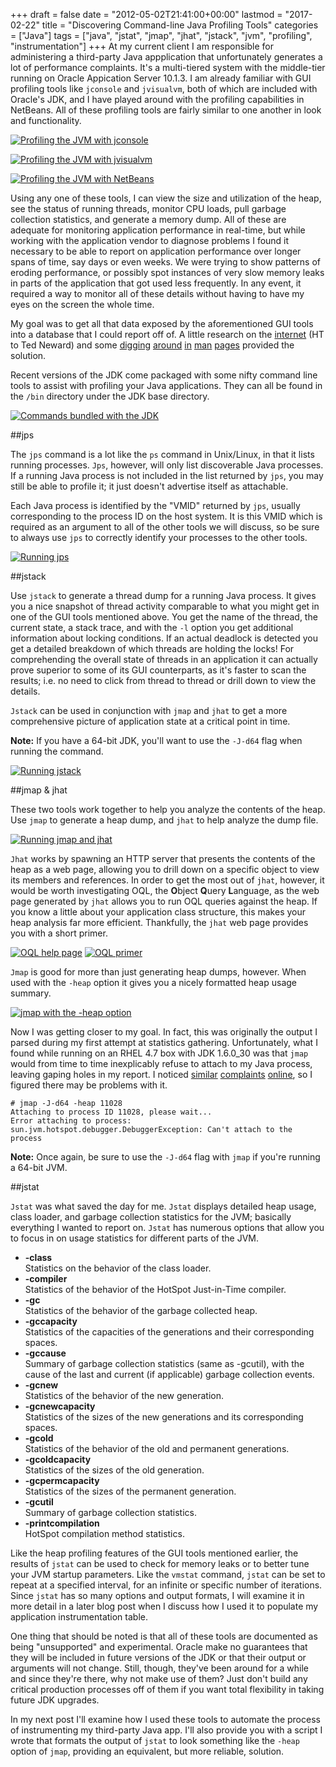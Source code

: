 +++
draft       = false
date        = "2012-05-02T21:41:00+00:00"
lastmod     = "2017-02-22"
title       = "Discovering Command-line Java Profiling Tools"
categories  = ["Java"]
tags        = ["java", "jstat", "jmap", "jhat", "jstack", "jvm", "profiling", "instrumentation"]
+++
At my current client I am responsible for administering a third-party Java appplication that unfortunately generates a lot of performance complaints. It's a multi-tiered system with the middle-tier running on Oracle Appication Server 10.1.3. I am already familiar with GUI profiling tools like `jconsole` and `jvisualvm`, both of which are included with Oracle's JDK, and I have played around with the profiling capabilities in NetBeans. All of these profiling tools are fairly similar to one another in look and functionality.

[![Profiling the JVM with jconsole](/img/2012-05-02-discovering-command-line-java-profiling-tools/687cc5e71ab082d921ea083c2a3389f33608bdb578a2505ba98647dca59edd1c.jpg)](http://www.flickr.com/photos/tobyjmarks/7136941369/in/photostream/lightbox/)

[![Profiling the JVM with jvisualvm](/img/2012-05-02-discovering-command-line-java-profiling-tools/062326cdf1e49a33f125692cdc43927df553db0aa59ae2e13a028e5e9119ddbd.jpg)](http://www.flickr.com/photos/tobyjmarks/6990855922/in/photostream/lightbox/)

[![Profiling the JVM with NetBeans](/img/2012-05-02-discovering-command-line-java-profiling-tools/70254026909062fd761740bc71f569e1dfeffd3aeaa574ba1cfb794e3029ea62.jpg)](http://www.flickr.com/photos/tobyjmarks/6990855902/in/photostream/lightbox/)

Using any one of these tools, I can view the size and utilization of the heap, see the status of running threads, monitor CPU loads, pull garbage collection statistics, and generate a memory dump. All of these are adequate for monitoring application performance in real-time, but while working with the application vendor to diagnose problems I found it necessary to be able to report on application performance over longer spans of time, say days or even weeks. We were trying to show patterns of eroding performance, or possibly spot instances of very slow memory leaks in parts of the application that got used less frequently. In any event, it required a way to monitor all of these details without having to have my eyes on the screen the whole time.

My goal was to get all that data exposed by the aforementioned GUI tools into a database that I could report off of. A little research on the [internet][] (HT to Ted Neward) and some [digging][] [around][] [in][] [man][] [pages][] provided the solution. 

Recent versions of the JDK come packaged with some nifty command line tools to assist with profiling your Java applications. They can all be found in the `/bin` directory under the JDK base directory.

[![Commands bundled with the JDK](/img/2012-05-02-discovering-command-line-java-profiling-tools/9ca305047f95051bbdc678ea66f9e4923a830b21f3264ebc3b87e9bd385f5765.jpg)](http://www.flickr.com/photos/tobyjmarks/7136941341/in/photostream/lightbox/)

##jps

The `jps` command is a lot like the `ps` command in Unix/Linux, in that it lists running processes. `Jps`, however, will only list discoverable Java processes. If a running Java process is not included in the list returned by `jps`, you may still be able to profile it; it just doesn't advertise itself as attachable. 

Each Java process is identified by the "VMID" returned by `jps`, usually corresponding to the process ID on the host system. It is this VMID which is required as an argument to all of the other tools we will discuss, so be sure to always use `jps` to correctly identify your processes to the other tools.

[![Running jps](/img/2012-05-02-discovering-command-line-java-profiling-tools/c3b76d4b16d988867798b352027c036e5bb4f1ebb07abfaf453bbb7094470ab4.jpg)](http://www.flickr.com/photos/tobyjmarks/7136941355/in/photostream/lightbox/)

##jstack

Use `jstack` to generate a thread dump for a running Java process. It gives you a nice snapshot of thread activity comparable to what you might get in one of the GUI tools mentioned above. You get the name of the thread, the current state, a stack trace, and with the `-l` option you get additional information about locking conditions. If an actual deadlock is detected you get a detailed breakdown of which threads are holding the locks! For comprehending the overall state of threads in an application it can actually prove superior to some of its GUI counterparts, as it's faster to scan the results; i.e. no need to click from thread to thread or drill down to view the details.

`Jstack` can be used in conjunction with `jmap` and `jhat` to get a more comprehensive picture of application state at a critical point in time. 

**Note:** If you have a 64-bit JDK, you'll want to use the `-J-d64` flag when running the command.

[![Running jstack](/img/2012-05-02-discovering-command-line-java-profiling-tools/23352a26f3e67df6c159d8ff4c130b2d47be1bc8e37d78bc8178e0aa65e04182.jpg)](http://www.flickr.com/photos/tobyjmarks/7136941351/in/photostream/lightbox/)

##jmap & jhat

These two tools work together to help you analyze the contents of the heap. Use `jmap` to generate a heap dump, and `jhat` to help analyze the dump file. 

[![Running jmap and jhat](/img/2012-05-02-discovering-command-line-java-profiling-tools/ad70746c91dd43d7a093fa3e7c180ce863a605f0ccd511774c8c62b4203731b1.jpg)](http://www.flickr.com/photos/tobyjmarks/7136941291/in/photostream/lightbox/)

`Jhat` works by spawning an HTTP server that presents the contents of the heap as a web page, allowing you to drill down on a specific object to view its members and references. In order to get the most out of `jhat`, however, it would be worth investigating OQL, the **O**bject **Q**uery **L**anguage, as the web page generated by `jhat` allows you to run OQL queries against the heap. If you know a little about your application class structure, this makes your heap analysis far more efficient. Thankfully, the `jhat` web page provides you with a short primer.

[![OQL help page](/img/2012-05-02-discovering-command-line-java-profiling-tools/036aef8b8bc95e25c21a1bfb219fcc19e8e084e6ee60643a57a3ff72f83b69ec.jpg)](http://www.flickr.com/photos/tobyjmarks/6990855834/in/photostream/lightbox/)
[![OQL primer](/img/2012-05-02-discovering-command-line-java-profiling-tools/c59f79354e9bb6223492707dd27ebffb018449445204453ba610396b89d74fdc.jpg)](http://www.flickr.com/photos/tobyjmarks/7136941267/in/photostream/lightbox/)

`Jmap` is good for more than just generating heap dumps, however. When used with the `-heap` option it gives you a nicely formatted heap usage summary.

[![jmap with the -heap option](/img/2012-05-02-discovering-command-line-java-profiling-tools/d6c27680e007dae747ef2cac7218faf0f918d2cf68cb1023d7e0ece182369233.jpg)](http://www.flickr.com/photos/tobyjmarks/7136941255/in/photostream/lightbox/)

Now I was getting closer to my goal. In fact, this was originally the output I parsed during my first attempt at statistics gathering. Unfortunately, what I found while running on an RHEL 4.7 box with JDK 1.6.0_30 was that `jmap` would from time to time inexplicably refuse to attach to my Java process, leaving gaping holes in my report. I noticed [similar][] [complaints][] [online][], so I figured there may be problems with it.

    # jmap -J-d64 -heap 11028
    Attaching to process ID 11028, please wait...
    Error attaching to process: sun.jvm.hotspot.debugger.DebuggerException: Can't attach to the process

**Note:** Once again, be sure to use the `-J-d64` flag with `jmap` if you're running a 64-bit JVM. 

##jstat

`Jstat` was what saved the day for me. `Jstat` displays detailed heap usage, class loader, and garbage collection statistics for the JVM; basically everything I wanted to report on. `Jstat` has numerous options that allow you to focus in on usage statistics for different parts of the JVM. 

- **-class**  
Statistics on the behavior of the class loader.
- **-compiler**  
Statistics of the behavior of the HotSpot Just-in-Time compiler.
- **-gc**  
Statistics of the behavior of the garbage collected heap.
- **-gccapacity**  
Statistics of the capacities of the generations and their corresponding spaces.
- **-gccause**  
Summary of garbage collection statistics (same as -gcutil), with the cause of the last and current (if applicable) garbage collection events.
- **-gcnew**  
Statistics of the behavior of the new generation.
- **-gcnewcapacity**  
Statistics of the sizes of the new generations and its corresponding spaces.
- **-gcold**  
Statistics of the behavior of the old and permanent generations.
- **-gcoldcapacity**	
Statistics of the sizes of the old generation.
- **-gcpermcapacity**	
Statistics of the sizes of the permanent generation.
- **-gcutil**	
Summary of garbage collection statistics.
- **-printcompilation**  
HotSpot compilation method statistics.

Like the heap profiling features of the GUI tools mentioned earlier, the results of `jstat` can be used to check for memory leaks or to better tune your JVM startup parameters. Like the `vmstat` command, `jstat` can be set to repeat at a specified interval, for an infinite or specific number of iterations. Since `jstat` has so many options and output formats, I will examine it in more detail in a later blog post when I discuss how I used it to populate my application instrumentation table. 

One thing that should be noted is that all of these tools are documented as being "unsupported" and experimental. Oracle make no guarantees that they will be included in future versions of the JDK or that their output or arguments will not change. Still, though, they've been around for a while and since they're there, why not make use of them? Just don't build any critical production processes off of them if you want total flexibility in taking future JDK upgrades.

In my next post I'll examine how I used these tools to automate the process of instrumenting my third-party Java app. I'll also provide you with a script I wrote that formats the output of `jstat` to look something like the `-heap` option of `jmap`, providing an equivalent, but more reliable, solution.

[internet]: http://www.ibm.com/developerworks/java/library/j-5things8/index.html
[digging]: http://docs.oracle.com/javase/6/docs/technotes/tools/share/jps.html
[around]: http://docs.oracle.com/javase/6/docs/technotes/tools/share/jmap.html
[in]: http://docs.oracle.com/javase/6/docs/technotes/tools/share/jhat.html
[man]: http://docs.oracle.com/javase/6/docs/technotes/tools/share/jstack.html
[pages]: http://docs.oracle.com/javase/6/docs/technotes/tools/share/jstat.html 
[similar]: http://ubuntuforums.org/showthread.php?t=1886859
[complaints]: https://forums.oracle.com/forums/thread.jspa?threadID=1693766
[online]: http://blog.thecodingmachine.com/fr/comment/reply/91
